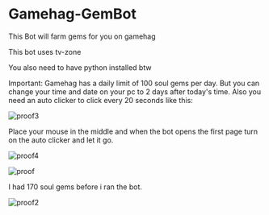 # Gamehag-GemBot
This Bot will farm gems for you on gamehag

This bot uses tv-zone

You also need to have python installed btw

Important: Gamehag has a daily limit of 100 soul gems per day. But you can change your time and date on your pc to 2 days after today's time.
Also you need an auto clicker to click every 20 seconds like this:

![proof3](https://user-images.githubusercontent.com/79470838/134804447-e326ed48-76ef-4962-8c42-054548b60211.png)

Place your mouse in the middle and when the bot opens the first page turn on the auto clicker and let it go.

![proof4](https://user-images.githubusercontent.com/79470838/134804530-119d62bd-3a17-45b2-92a4-275191c2c95f.png)


![proof](https://user-images.githubusercontent.com/79470838/134804265-140fbeca-697e-4c4a-b004-e20754401e37.png)

I had 170 soul gems before i ran the bot.

![proof2](https://user-images.githubusercontent.com/79470838/134804298-d51ebd0f-6bc9-477f-96e2-bb098715d8c9.png)

